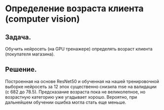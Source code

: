 # Определение возраста клиента (computer vision)

## Задача. 
Обучить нейросеть (на GPU тренажере) определять возраст клиента (покупателя магазина). 
## Решение. 
Построенная на основе ResNet50 и обученная на нашей тренировочной выборке нейросеть за 12 эпох существенно снизила mse на валидации (с 682 до 78.5). Предсказание возраста пока не великолепное, но возрастную категорию уже угадывает хорошо. Вероятно, при дальнейшем обучении ошибка могла стать еще меньше.

